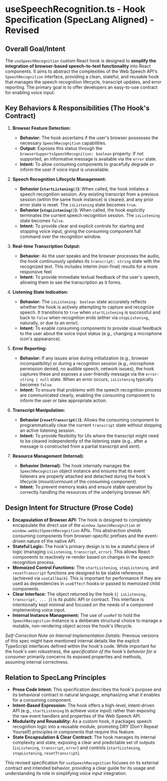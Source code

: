 
# useSpeechRecognition.ts - Hook Specification (SpecLang Aligned) - Revised

## Overall Goal/Intent

The `useSpeechRecognition` custom React hook is designed to **simplify the integration of browser-based speech-to-text functionality** into React components. It aims to abstract the complexities of the Web Speech API's `SpeechRecognition` interface, providing a clean, stateful, and reusable hook that manages the speech recognition lifecycle, transcript updates, and error reporting. The primary goal is to offer developers an easy-to-use contract for enabling voice input.

## Key Behaviors & Responsibilities (The Hook's Contract)

1.  **Browser Feature Detection:**
    *   **Behavior:** The hook ascertains if the user's browser possesses the necessary `SpeechRecognition` capabilities.
    *   **Output:** Exposes this status through the `browserSupportsSpeechRecognition: boolean` property. If not supported, an informative message is available via the `error` state.
    *   **Intent:** To allow consuming components to gracefully degrade or inform the user if voice input is unavailable.

2.  **Speech Recognition Lifecycle Management:**
    *   **Behavior (`startListening()`):** When called, the hook initiates a speech recognition session. Any existing transcript from a previous session (within the same hook instance) is cleared, and any prior error state is reset. The `isListening` state becomes `true`.
    *   **Behavior (`stopListening()`):** When called, the hook explicitly terminates the current speech recognition session. The `isListening` state becomes `false`.
    *   **Intent:** To provide clear and explicit controls for starting and stopping voice input, giving the consuming component full command over the recognition window.

3.  **Real-time Transcription Output:**
    *   **Behavior:** As the user speaks and the browser processes the audio, the hook continuously updates its `transcript: string` state with the recognized text. This includes interim (non-final) results for a more responsive feel.
    *   **Intent:** To provide immediate textual feedback of the user's speech, allowing them to see the transcription as it forms.

4.  **Listening State Indication:**
    *   **Behavior:** The `isListening: boolean` state accurately reflects whether the hook is actively attempting to capture and recognize speech. It transitions to `true` when `startListening` is successful and back to `false` when recognition ends (either via `stopListening`, naturally, or due to an error).
    *   **Intent:** To enable consuming components to provide visual feedback to the user about the voice input status (e.g., changing a microphone icon's appearance).

5.  **Error Reporting:**
    *   **Behavior:** If any issues arise during initialization (e.g., browser incompatibility) or during a recognition session (e.g., microphone permission denied, no audible speech, network issues), the hook captures these and exposes a user-friendly message via the `error: string | null` state. When an error occurs, `isListening` typically becomes `false`.
    *   **Intent:** To ensure that problems with the speech recognition process are communicated clearly, enabling the consuming component to inform the user or take appropriate action.

6.  **Transcript Manipulation:**
    *   **Behavior (`resetTranscript()`):** Allows the consuming component to programmatically clear the current `transcript` state without stopping an active listening session.
    *   **Intent:** To provide flexibility for UIs where the transcript might need to be cleared independently of the listening state (e.g., after a message is constructed from a partial transcript and sent).

7.  **Resource Management (Internal):**
    *   **Behavior (Internal):** The hook internally manages the `SpeechRecognition` object instance and ensures that its event listeners are properly attached and detached during the hook's lifecycle (mount/unmount of the consuming component).
    *   **Intent:** To prevent memory leaks and ensure stable operation by correctly handling the resources of the underlying browser API.

## Design Intent for Structure (Prose Code)

*   **Encapsulation of Browser API:** The hook is designed to completely encapsulate the direct use of the `window.SpeechRecognition` or `window.webkitSpeechRecognition` APIs. This abstraction shields consuming components from browser-specific prefixes and the event-driven nature of the native API.
*   **Stateful Logic:** The hook's primary design is to be a stateful piece of logic (managing `isListening`, `transcript`, `error`). This allows React components to reactively re-render based on changes in the speech recognition process.
*   **Memoized Control Functions:** The `startListening`, `stopListening`, and `resetTranscript` functions are designed to be stable references (achieved via `useCallback`). This is important for performance if they are used as dependencies in `useEffect` hooks or passed to memoized child components.
*   **Clear Interface:** The object returned by the hook (`{ isListening, transcript, ... }`) is its public API or contract. This interface is intentionally kept minimal and focused on the needs of a component implementing voice input.
*   **Internal Instance Management:** The use of `useRef` to hold the `SpeechRecognition` instance is a deliberate structural choice to manage a mutable, non-rendering object across the hook's lifecycle.

*Self-Correction Note on Internal Implementation Details:* Previous versions of this spec might have mentioned internal details like the explicit TypeScript interfaces defined within the hook's code. While important for the hook's own robustness, the *specification of the hook's behavior for a consumer* primarily concerns its exposed properties and methods, assuming internal correctness.

## Relation to SpecLang Principles

*   **Prose Code Intent:** This specification describes the hook's purpose and its behavioral contract in natural language, emphasizing what it enables for a consuming component.
*   **Intent-Based Expression:** The hook offers a high-level, intent-driven API (e.g., `startListening` to achieve voice input) rather than exposing the raw event handlers and properties of the Web Speech API.
*   **Modularity and Reusability:** As a custom hook, it packages speech recognition logic into a reusable module, promoting DRY (Don't Repeat Yourself) principles in components that require this feature.
*   **State Encapsulation & Clear Contract:** The hook manages its internal complexity and state, exposing a clear and predictable set of outputs (`isListening`, `transcript`, `error`) and controls (`startListening`, `stopListening`, `resetTranscript`).

This revised specification for `useSpeechRecognition` focuses on its external contract and intended behavior, providing a clear guide for its usage and understanding its role in simplifying voice input integration.
